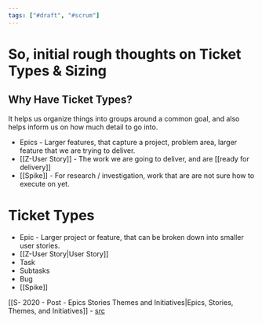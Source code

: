```yaml
---
tags: ["#draft", "#scrum"]
---
```

# So, initial rough thoughts on Ticket Types & Sizing 

## Why Have Ticket Types?

It helps us organize things into groups around a common goal, and also helps inform us on how much detail to go into.

- Epics - Larger features,  that capture a project, problem area, larger feature that we are trying to deliver. 
- [[Z-User Story]] - The work we are going to deliver, and are [[ready for delivery]] 
- [[Spike]] - For research / investigation, work that are are not sure how to execute on yet.



# Ticket Types

- Epic - Larger project or feature, that can be broken down into smaller user stories. 
- [[Z-User Story|User Story]]
- Task
- Subtasks
- Bug
- [[Spike]] 


[[S- 2020 - Post - Epics Stories Themes and Initiatives|Epics, Stories, Themes, and Initiatives]] - [src](https://www.atlassian.com/agile/project-management/user-stories)


